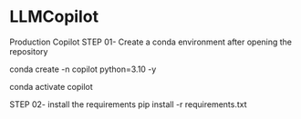 # LLMCopilot
Production Copilot
STEP 01- Create a conda environment after opening the repository

conda create -n copilot python=3.10 -y

conda activate copilot

STEP 02- install the requirements
pip install -r requirements.txt
